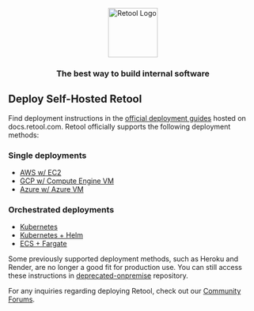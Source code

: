 <p align="center">
    <picture>
      <source media="(prefers-color-scheme: dark)" srcset="https://github.com/user-attachments/assets/7edcd6c7-7613-4198-ac41-4dfdc4aee386">
      <img alt="Retool Logo" height="100" src="https://github.com/user-attachments/assets/810ab8a5-9f3c-4556-a758-c6d1b91d8c82">
    </picture>
</p>

<h3 align="center">The best way to build internal software</h3>

## Deploy Self-Hosted Retool

Find deployment instructions in the [official deployment guides](https://docs.retool.com/docs/deploy-guide-overview) hosted on docs.retool.com. Retool officially supports the following deployment methods:


### Single deployments
  - [AWS w/ EC2](https://docs.retool.com/docs/deploy-with-aws-ec2)
  - [GCP w/ Compute Engine VM](https://docs.retool.com/docs/deploy-with-gcp)
  - [Azure w/ Azure VM](https://docs.retool.com/docs/deploy-with-azure-vm)
### Orchestrated deployments
  - [Kubernetes](https://docs.retool.com/docs/deploy-with-kubernetes)
  - [Kubernetes + Helm](https://docs.retool.com/docs/deploy-with-helm)
  - [ECS + Fargate](https://docs.retool.com/docs/deploy-with-ecs-fargate)


Some previously supported deployment methods, such as Heroku and Render, are no longer a good fit for production use. You can still access these instructions in [deprecated-onpremise](https://github.com/tryretool/deprecated-onpremise) repository.


For any inquiries regarding deploying Retool, check out our [Community Forums](https://community.retool.com/).
